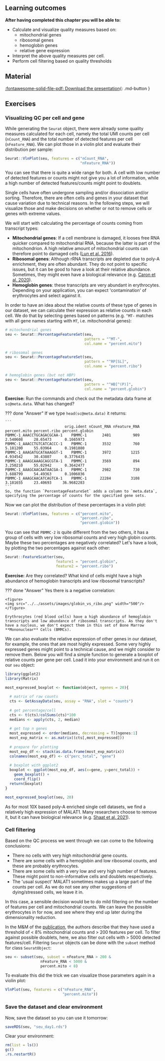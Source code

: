 ## Learning outcomes

**After having completed this chapter you will be able to:**

- Calculate and visualize quality measures based on:
    - mitochondrial genes
    - ribosomal genes
    - hemoglobin genes
    - relative gene expression
- Interpret the above quality measures per cell.
- Perform cell filtering based on quality thresholds

## Material

[:fontawesome-solid-file-pdf: Download the presentation](../assets/pdf/quality_control.pdf){: .md-button }

## Exercises

### Visualizing QC per cell and gene

While generating the `Seurat` object, there were already some quality measures calculated for each cell, namely the total UMI counts per cell (`nCount_RNA`) and the total number of detected features per cell (`nFeature_RNA`). We can plot those in a violin plot and evaluate their distribution per sample:

```R
Seurat::VlnPlot(seu, features = c("nCount_RNA",
                                  "nFeature_RNA"))
```

You can see that there is quite a wide range for both. A cell with low number of detected features or counts might not give you a lot of information, while a high number of detected features/counts might point to doublets.

Single cells have often undergone sampling and/or dissociation and/or sorting. Therefore, there are often cells and genes in your dataset that cause variation due to technical reasons. In the following steps, we will visualize those and make decisions on whether or not to remove cells or genes with extreme values.

We will start with calculating the percentage of counts coming from transcript types:

- **Mitochondrial genes**: If a cell membrane is damaged, it looses free RNA quicker compared to mitochondrial RNA, because the latter is part of the mitochondrion. A high relative amount of mitochondrial counts can therefore point to damaged cells ([Lun et al. 2016](https://f1000research.com/articles/5-2122)). 
- **Ribosomal genes**: Although rRNA transcripts are depleted due to poly-A enrichment, they are often abundant. They do not point to specific issues, but it can be good to have a look at their relative abundance. Sometimes, they might even have a biological relevance (e.g. [Caron et al. 2020](https://www.nature.com/articles/s41598-020-64929-x)).
- **Hemoglobin genes**: these transcripts are very abundant in erythrocytes. Depending on your application, you can expect 'contamination' of erythrocytes and select against it. 

In order to have an idea about the relative counts of these type of genes in our dataset, we can calculate their expression as relative counts in each cell. We do that by selecting genes based on patterns (e.g. `^MT-` matches with all gene names starting with `MT`, i.e. mitochondrial genes):

```R
# mitochondrial genes
seu <- Seurat::PercentageFeatureSet(seu, 
                                    pattern = "^MT-", 
                                    col.name = "percent.mito")

# ribosomal genes
seu <- Seurat::PercentageFeatureSet(seu, 
                                    pattern = "^RP[SL]",
                                    col.name = "percent.ribo")

# hemoglobin genes (but not HBP)
seu <- Seurat::PercentageFeatureSet(seu,
                                    pattern = "^HB[^(P)]",
                                    col.name = "percent.globin")
```

**Exercise:** Run the commands and check out the metadata data frame at `sc@meta.data`. What has changed?

??? done "Answer"
    If we type `head(sc@meta.data)` it returns:

    ```
                               orig.ident nCount_RNA nFeature_RNA percent.mito percent.ribo percent.globin
    PBMMC-1_AAACCTGCAGACGCAA-1    PBMMC-1       2401          909     2.540608     28.65473      0.1665973
    PBMMC-1_AAACCTGTCATCACCC-1    PBMMC-1       3532          760     5.181200     55.03964      0.1981880
    PBMMC-1_AAAGATGCATAAAGGT-1    PBMMC-1       3972         1215     4.934542     30.43807      0.3776435
    PBMMC-1_AAAGCAAAGCAGCGTA-1    PBMMC-1       3569          894     3.250210     55.02942      0.3642477
    PBMMC-1_AAAGCAACAATAACGA-1    PBMMC-1       2982          730     3.688799     54.49363      0.1006036
    PBMMC-1_AAAGCAACATCAGTCA-1    PBMMC-1      22284         3108     3.181655     23.40693     36.9682283
    ```
    So, the function `PercentageFeatureSet` adds a column to `meta.data`, specifying the percentage of counts for the specified gene sets. 


Now we can plot the distribution of these percentages in a violin plot:

```R
Seurat::VlnPlot(seu, features = c("percent.mito",
                                  "percent.ribo",
                                  "percent.globin"))
```

You can see that `PBMMC-2` is quite different from the two others, it has a group of cells with very low ribosomal counts and very high globin counts. Maybe these two percentages are negatively correlated? Let's have a look, by plotting the two percentages against each other:

```R
Seurat::FeatureScatter(seu, 
                       feature1 = "percent.globin", 
                       feature2 = "percent.ribo")
```

**Exercise:** Are they correlated? What kind of cells might have a high abundance of hemoglobin transcripts and low ribosomal transcripts? 

??? done "Answer"
    Yes there is a negative correlation:

    <figure>
    <img src="../../assets/images/globin_vs_ribo.png" width="500"/>
    </figure>

    Erythrocytes (red blood cells) have a high abundance of hemoglobin transcripts and low abundance of ribosomal transcripts. As they don't have a nucleus, we don't expect them in this set of Bone Marrow **Mononuclear** Cells (BMMCs). 

We can also evaluate the relative expression of other genes in our dataset, for example, the ones that are most highly expressed. Some very highly expressed genes might point to a technical cause, and we might consider to remove them. Below you will find a simple function to generate a boxplot of relative counts per gene per cell. Load it into your environment and run it on our `seu` object:

```R
library(ggplot2)
library(Matrix)

most_expressed_boxplot <- function(object, ngenes = 20){
  
  # matrix of raw counts
  cts <- GetAssayData(seu, assay = "RNA", slot = "counts")
  
  # get percentage/cell
  cts <- t(cts)/colSums(cts)*100
  medians <- apply(cts, 2, median)
  
  # get top n genes
  most_expressed <- order(medians, decreasing = T)[ngenes:1]
  most_exp_matrix <- as.matrix((cts[,most_expressed]))
  
  # prepare for plotting
  most_exp_df <- stack(as.data.frame(most_exp_matrix))
  colnames(most_exp_df) <- c("perc_total", "gene")
  
  # boxplot with ggplot2
  boxplot <- ggplot(most_exp_df, aes(x=gene, y=perc_total)) +
    geom_boxplot() +
    coord_flip()
  return(boxplot)
}

most_expressed_boxplot(seu, 20)
```

As for most 10X based poly-A enriched single cell datasets, we find a relatively high expression of MALAT1. Many researchers choose to remove it, but it can have biological relevance (e.g. [Shaat et al. 2021](https://www.nature.com/articles/s41420-020-00383-y)). 

### Cell filtering

Based on the QC process we went through we can come to the following conclusions:

- There no cells with very high mitochondrial gene counts.
- There are some cells with a hemoglobin and low ribosomal counts, and these are probably erythrocytes.
- There are some cells with a very low and very high number of features. These might point to non-informative cells and doublets respectively. 
- The 'usual suspect' MALAT1 sometimes makes up a large part of the counts per cell. As we do not see any other suggestions of dying/stressed cells, we leave it in. 

In this case, a sensible decision would be to do mild filtering on the number of features per cell and mitochondrial counts. We can leave the possible erythrocytes in for now, and see where they end up later during the dimensionality reduction. 

In the M&M of the [publication](https://www.nature.com/articles/s41598-020-64929-x#Sec7), the authors describe that they have used a threshold of < 8% mitochondrial counts and > 200 features per cell. To filter against possible doublets, here, we also filter out cells with > 5000 detected features/cell. Filtering `Seurat` objects can be done with the `subset` method for class `SeuratObject`:

```R
seu <- subset(seu, subset = nFeature_RNA > 200 & 
                nFeature_RNA < 5000 &
                percent.mito < 8)
```

To evaluate this did the trick we can visualize those parameters again in a violin plot:

```R
VlnPlot(seu, features = c("nFeature_RNA",
                          "percent.mito"))
```

### Save the dataset and clear environment

Now, save the dataset so you can use it tomorrow:

```R
saveRDS(seu, "seu_day1.rds")
```

Clear your environment:

```R
rm(list = ls())
gc()
.rs.restartR()
```
